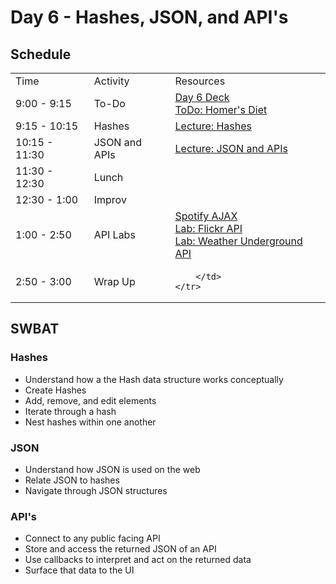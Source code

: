 # Day 6 - Hashes, JSON, and API's

## Schedule

<table>
    <tr>
        <td>Time</td>
        <td>Activity</td>
        <td>Resources</td>
    </tr>
    <tr>
        <td>9:00 - 9:15</td>
        <td> To-Do</td>
        <td>
            <a href="https://drive.google.com/open?id=1L1h6VZOiTxb6HAmQQWJk205COyB2tbiqAF-2vbmy0_s&authuser=0">Day 6 Deck</a>
            <br>
            <a href="https://github.com/learn-co-curriculum/hs-js-homers-diet">ToDo: Homer's Diet</a>
        </td>
    </tr>
    <tr>
        <td>9:15 - 10:15</td>
        <td>Hashes</td>
        <td>
            <a href="lectures/hashes/LECTURE.md">Lecture: Hashes</a>
        </td>
    </tr>
    <tr>
        <td>10:15 - 11:30</td>
        <td>JSON and APIs</td>
        <td>
            <a href="lectures/apis/">Lecture: JSON and APIs</a>
        </td>
    </tr>
    <tr>
        <td>11:30 - 12:30</td>
        <td> Lunch </td>
        <td>
        </td>
    </tr>
    <tr>
        <td>12:30 - 1:00</td>
        <td> Improv </td>
        <td>
        </td>
    </tr>
    <tr>
        <td>1:00 - 2:50</td>
        <td> API Labs </td>
        <td>
            <a href="https://github.com/learn-co-curriculum/Fe-Js-Spotify-Api-Ajax">Spotify AJAX</a></br>
            <a href="https://github.com/learn-co-curriculum/Fe-Flickr-Image-Search">Lab: Flickr API</a></br>
            <a href="https://github.com/learn-co-curriculum/Js-Weather-Api-Ajax">Lab: Weather Underground API</a></br>
        </td>
    </tr>
    <tr>
        <td>2:50 - 3:00</td>
        <td> Wrap Up </td>
        <td>
            
        </td>
    </tr>
</table>

## SWBAT

### Hashes

+ Understand how a the Hash data structure works conceptually
+ Create Hashes
+ Add, remove, and edit elements
+ Iterate through a hash
+ Nest hashes within one another

### JSON

+ Understand how JSON is used on the web
+ Relate JSON to hashes
+ Navigate through JSON structures

### API's

+ Connect to any public facing API
+ Store and access the returned JSON of an API
+ Use callbacks to interpret and act on the returned data 
+ Surface that data to the UI
